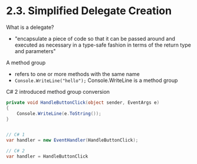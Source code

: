 # 2.3. Simplified Delegate Creation

What is a delegate? 

* "encapsulate a piece of code so that it can be passed around and executed as necessary in a type-safe fashion in terms of the return type and parameters"

A method group 

* refers to one or more methods with the same name
* `Console.WriteLine("hello");` Console.WriteLine is a method group

C# 2 introduced method group conversion

```csharp
private void HandleButtonClick(object sender, EventArgs e)
{
    Console.WriteLine(e.ToString());
}


// C# 1
var handler = new EventHandler(HandleButtonClick);

// C# 2
var handler = HandleButtonClick

```
